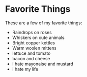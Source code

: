 # Favorite Things

These are a few of my favorite things:

- Raindrops on roses
- Whiskers on cute animals
- Bright copper kettles
- Warm woolen mittens
- lettuce and tomato
- bacon and cheese
- i hate mayonaise and mustard
- i hate my life
